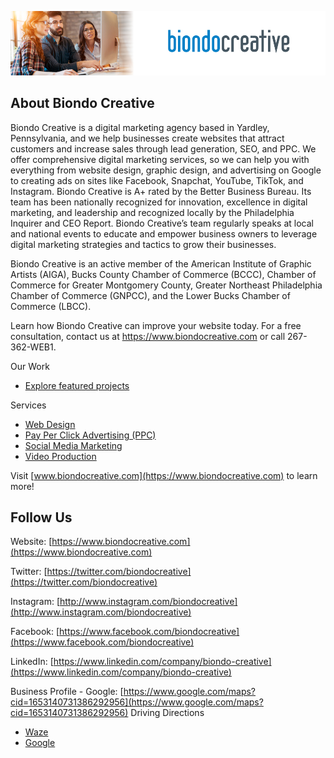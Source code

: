 ![Web Design at Biondo Creative](https://github.com/biondocreative/biondocreative/blob/main/biondo-creative-indeed-header.jpg) 

## About Biondo Creative

Biondo Creative is a digital marketing agency based in Yardley, Pennsylvania, and we help businesses create websites that attract customers and increase sales through lead generation, SEO, and PPC. We offer comprehensive digital marketing services, so we can help you with everything from website design, graphic design, and advertising on Google to creating ads on sites like Facebook, Snapchat, YouTube, TikTok, and Instagram. Biondo Creative is A+ rated by the Better Business Bureau. Its team has been nationally recognized for innovation, excellence in digital marketing, and leadership and recognized locally by the Philadelphia Inquirer and CEO Report. Biondo Creative’s team regularly speaks at local and national events to educate and empower business owners to leverage digital marketing strategies and tactics to grow their businesses.  

Biondo Creative is an active member of the American Institute of Graphic Artists (AIGA), Bucks County Chamber of Commerce (BCCC), Chamber of Commerce for Greater Montgomery County, Greater Northeast Philadelphia Chamber of Commerce (GNPCC), and the Lower Bucks Chamber of Commerce (LBCC).

Learn how Biondo Creative can improve your website today. For a free consultation, contact us at https://www.biondocreative.com or call 267-362-WEB1.

Our Work
* [Explore featured projects](https://www.biondocreative.com/case-studies/)

Services
* [Web Design](https://www.biondocreative.com/services/web-design/)
* [Pay Per Click Advertising (PPC)](https://www.biondocreative.com/services/pay-per-click/)
* [Social Media Marketing](https://www.biondocreative.com/services/social-media/)
* [Video Production](https://www.biondocreative.com/services/video-production/)

Visit [www.biondocreative.com](https://www.biondocreative.com) to learn more!

## Follow Us
Website: [https://www.biondocreative.com](https://www.biondocreative.com)

Twitter: [https://twitter.com/biondocreative](https://twitter.com/biondocreative)

Instagram: [http://www.instagram.com/biondocreative](http://www.instagram.com/biondocreative)

Facebook: [https://www.facebook.com/biondocreative](https://www.facebook.com/biondocreative)

LinkedIn: [https://www.linkedin.com/company/biondo-creative](https://www.linkedin.com/company/biondo-creative)

Business Profile - Google: [https://www.google.com/maps?cid=1653140731386292956](https://www.google.com/maps?cid=1653140731386292956)
Driving Directions
- [Waze](https://www.waze.com/live-map/directions/us/pa/yardley/biondo-creative-web-design,-ecommerce,-ppc,-social-media?to=place.ChIJ3ch-BVGxxokR3GoCirwi8RY)
- [Google](https://www.google.com/maps/dir//Biondo+Creative+-+Web+Design,+eCommerce,+PPC,+Social+Media,+56+S+Main+St+Suite+352,+Yardley,+PA+19067/@40.2413823,-74.839154,17z/data=!4m9!4m8!1m0!1m5!1m1!1s0x89c6b151057ec8dd:0x16f122bc8a026adc!2m2!1d-74.83696!2d40.2413782!3e0)
